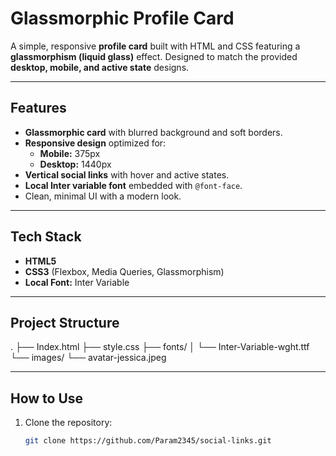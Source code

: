 # Glassmorphic Profile Card

A simple, responsive **profile card** built with HTML and CSS featuring a **glassmorphism (liquid glass)** effect. Designed to match the provided **desktop, mobile, and active state** designs.

---

## Features
- **Glassmorphic card** with blurred background and soft borders.
- **Responsive design** optimized for:
  - **Mobile:** 375px
  - **Desktop:** 1440px
- **Vertical social links** with hover and active states.
- **Local Inter variable font** embedded with `@font-face`.
- Clean, minimal UI with a modern look.

---

## Tech Stack
- **HTML5**
- **CSS3** (Flexbox, Media Queries, Glassmorphism)
- **Local Font:** Inter Variable

---

## Project Structure
.
├── Index.html
├── style.css
├── fonts/
│   └── Inter-Variable-wght.ttf
└── images/
    └── avatar-jessica.jpeg

---

## How to Use
1. Clone the repository:
   ```bash
   git clone https://github.com/Param2345/social-links.git
